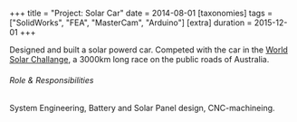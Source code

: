 +++
title = "Project: Solar Car"
date = 2014-08-01
[taxonomies]
tags = ["SolidWorks", "FEA", "MasterCam", "Arduino"]
[extra]
duration = 2015-12-01
+++

Designed and built a solar powerd car. Competed with the car in the [World Solar
Challange](https://www.worldsolarchallenge.org/), a 3000km long race on the public roads of Australia.

###### Role & Responsibilities
System Engineering, Battery and Solar Panel design, CNC-machineing.
